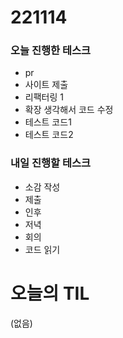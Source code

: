 # 221114

### 오늘 진행한 테스크

- pr
- 사이트 제출
- 리팩터링 1
- 확장 생각해서 코드 수정
- 테스트 코드1
- 테스트 코드2

### 내일 진행할 테스크

- 소감 작성
- 제출
- 인후
- 저녁
- 회의
- 코드 읽기

# 오늘의 TIL

(없음)
